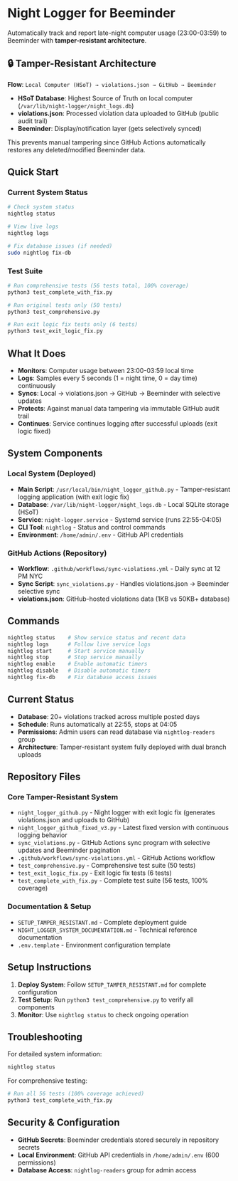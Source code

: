 # Night Logger for Beeminder

Automatically track and report late-night computer usage (23:00-03:59) to Beeminder with **tamper-resistant architecture**.

## 🔒 Tamper-Resistant Architecture

**Flow**: `Local Computer (HSoT) → violations.json → GitHub → Beeminder`

- **HSoT Database**: Highest Source of Truth on local computer (`/var/lib/night-logger/night_logs.db`)
- **violations.json**: Processed violation data uploaded to GitHub (public audit trail)
- **Beeminder**: Display/notification layer (gets selectively synced)

This prevents manual tampering since GitHub Actions automatically restores any deleted/modified Beeminder data.

## Quick Start

### Current System Status
```bash
# Check system status
nightlog status

# View live logs
nightlog logs

# Fix database issues (if needed)
sudo nightlog fix-db
```

### Test Suite
```bash
# Run comprehensive tests (56 tests total, 100% coverage)
python3 test_complete_with_fix.py

# Run original tests only (50 tests)
python3 test_comprehensive.py

# Run exit logic fix tests only (6 tests)
python3 test_exit_logic_fix.py
```

## What It Does

- **Monitors**: Computer usage between 23:00-03:59 local time
- **Logs**: Samples every 5 seconds (1 = night time, 0 = day time) continuously
- **Syncs**: Local → violations.json → GitHub → Beeminder with selective updates
- **Protects**: Against manual data tampering via immutable GitHub audit trail
- **Continues**: Service continues logging after successful uploads (exit logic fixed)

## System Components

### Local System (Deployed)
- **Main Script**: `/usr/local/bin/night_logger_github.py` - Tamper-resistant logging application (with exit logic fix)
- **Database**: `/var/lib/night-logger/night_logs.db` - Local SQLite storage (HSoT)
- **Service**: `night-logger.service` - Systemd service (runs 22:55-04:05)
- **CLI Tool**: `nightlog` - Status and control commands
- **Environment**: `/home/admin/.env` - GitHub API credentials

### GitHub Actions (Repository)
- **Workflow**: `.github/workflows/sync-violations.yml` - Daily sync at 12 PM NYC
- **Sync Script**: `sync_violations.py` - Handles violations.json → Beeminder selective sync
- **violations.json**: GitHub-hosted violations data (1KB vs 50KB+ database)

## Commands

```bash
nightlog status    # Show service status and recent data
nightlog logs      # Follow live service logs
nightlog start     # Start service manually
nightlog stop      # Stop service manually
nightlog enable    # Enable automatic timers
nightlog disable   # Disable automatic timers
nightlog fix-db    # Fix database access issues
```

## Current Status

- **Database**: 20+ violations tracked across multiple posted days
- **Schedule**: Runs automatically at 22:55, stops at 04:05
- **Permissions**: Admin users can read database via `nightlog-readers` group
- **Architecture**: Tamper-resistant system fully deployed with dual branch uploads

## Repository Files

### Core Tamper-Resistant System
- `night_logger_github.py` - Night logger with exit logic fix (generates violations.json and uploads to GitHub)
- `night_logger_github_fixed_v3.py` - Latest fixed version with continuous logging behavior
- `sync_violations.py` - GitHub Actions sync program with selective updates and Beeminder pagination
- `.github/workflows/sync-violations.yml` - GitHub Actions workflow
- `test_comprehensive.py` - Comprehensive test suite (50 tests)
- `test_exit_logic_fix.py` - Exit logic fix tests (6 tests)
- `test_complete_with_fix.py` - Complete test suite (56 tests, 100% coverage)

### Documentation & Setup
- `SETUP_TAMPER_RESISTANT.md` - Complete deployment guide
- `NIGHT_LOGGER_SYSTEM_DOCUMENTATION.md` - Technical reference documentation
- `.env.template` - Environment configuration template

## Setup Instructions

1. **Deploy System**: Follow `SETUP_TAMPER_RESISTANT.md` for complete configuration
2. **Test Setup**: Run `python3 test_comprehensive.py` to verify all components
3. **Monitor**: Use `nightlog status` to check ongoing operation

## Troubleshooting

For detailed system information:
```bash
nightlog status
```

For comprehensive testing:
```bash
# Run all 56 tests (100% coverage achieved)
python3 test_complete_with_fix.py
```

## Security & Configuration

- **GitHub Secrets**: Beeminder credentials stored securely in repository secrets
- **Local Environment**: GitHub API credentials in `/home/admin/.env` (600 permissions)
- **Database Access**: `nightlog-readers` group for admin access